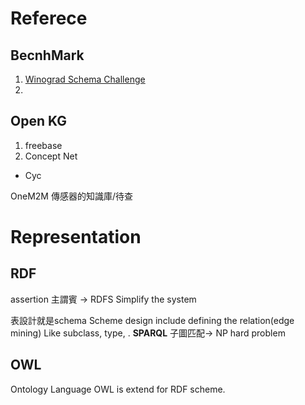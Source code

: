 # Referece
## BecnhMark
1. [Winograd Schema Challenge](http://commonsensereasoning.org/winograd.html)
2.
## Open KG
1. freebase
2. Concept Net
- Cyc


OneM2M
傳感器的知識庫/待查 
# Representation
## RDF
assertion
主謂賓
-> RDFS
Simplify the system

表設計就是schema
Scheme design include defining the relation(edge mining) Like subclass, type, .
**SPARQL**
子圖匹配-> NP hard problem
## OWL
Ontology Language
OWL is extend for RDF scheme.


<!--stackedit_data:
eyJoaXN0b3J5IjpbMTUzNTY0NzU4Nyw5NzYxMDExNDQsOTUwNT
Y1ODcxLC02ODUxMzc4MTBdfQ==
-->